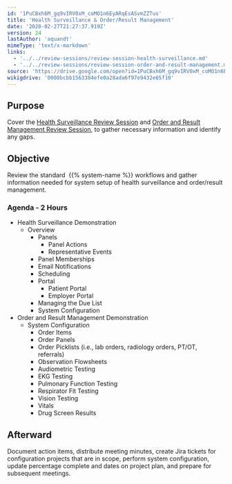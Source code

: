 ```yaml
---
id: '1PuCBxh6M_gq9vIRV0xM_coMO1n6EyARqEsASvmZZTus'
title: 'Health Surveillance & Order/Result Management'
date: '2020-02-27T21:27:37.919Z'
version: 24
lastAuthor: 'aquandt'
mimeType: 'text/x-markdown'
links:
  - '../../review-sessions/review-session-health-surveillance.md'
  - '../../review-sessions/review-session-order-and-result-management.md'
source: 'https://drive.google.com/open?id=1PuCBxh6M_gq9vIRV0xM_coMO1n6EyARqEsASvmZZTus'
wikigdrive: '0008bcbb1563384efe0a28ada6f97e9432e65f10'
---
```

## Purpose

Cover the [Health Surveillance Review Session](../../review-sessions/review-session-health-surveillance.md) and [Order and Result Management Review Session](../../review-sessions/review-session-order-and-result-management.md), to gather necessary information and identify any gaps.

## Objective

Review the standard  {{% system-name %}} workflows and gather information needed for system setup of health surveillance and order/result management.

### Agenda - 2 Hours

* Health Surveillance Demonstration
    * Overview
        * Panels
            * Panel Actions
            * Representative Events
        * Panel Memberships
        * Email Notifications
        * Scheduling
        * Portal
            * Patient Portal
            * Employer Portal
        * Managing the Due List
        * System Configuration
* Order and Result Management Demonstration
    * System Configuration
        * Order Items
        * Order Panels
        * Order Picklists (i.e., lab orders, radiology orders, PT/OT, referrals)
        * Observation Flowsheets
        * Audiometric Testing
        * EKG Testing
        * Pulmonary Function Testing
        * Respirator Fit Testing
        * Vision Testing
        * Vitals
        * Drug Screen Results

## Afterward

Document action items, distribute meeting minutes, create Jira tickets for configuration projects that are in scope, perform system configuration, update percentage complete and dates on project plan, and prepare for subsequent meetings.
